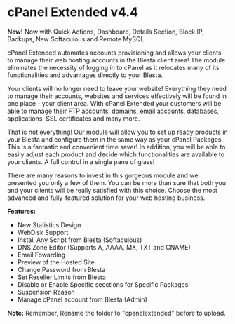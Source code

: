 # cPanel Extended v4.4

<b>New!</b> Now with Quick Actions, Dashboard, Details Section, Block IP, Backups, New Softaculous and Remote MySQL.

cPanel Extended automates accounts provisioning and allows your clients to manage their web hosting accounts in the Blesta client area! The module eliminates the necessity of logging in to cPanel as it relocates many of its functionalities and advantages directly to your Blesta.

Your clients will no longer need to leave your website! Everything they need to manage their accounts, websites and services effectively will be found in one place - your client area. With cPanel Extended your customers will be able to manage their FTP accounts, domains, email accounts, databases, applications, SSL certificates and many more.

That is not everything! Our module will allow you to set up ready products in your Blesta and configure them in the same way as your cPanel Packages. This is a fantastic and convenient time saver! In addition, you will be able to easily adjust each product and decide which functionalities are available to your clients. A full control in a single pane of glass!

There are many reasons to invest in this gorgeous module and we presented you only a few of them. You can be more than sure that both you and your clients will be really satisfied with this choice. Choose the most advanced and fully-featured solution for your web hosting business.

<b>Features:</b>
<ul>
<li>New Statistics Design</li>
<li>WebDisk Support</li>
<li>Install Any Script from Blesta (Softaculous)</li>
<li>DNS Zone Editor (Supports A, AAAA, MX, TXT and CNAME)</li>
<li>Email Fowarding</li>
<li>Preview of the Hosted Site</li>
<li>Change Password from Blesta</li>
<li>Set Reseller Limits from Blesta</li>
<li>Disable or Enable Specific secctions for Specific Packages</li>
<li>Suspension Reason</li>
<li>Manage cPanel account from Blesta (Admin)</li>
</ul>
<b>Note:</b> Remember, Rename the folder to "cpanelextended" before to upload.
